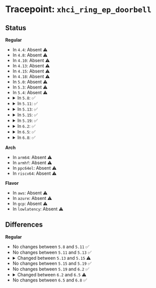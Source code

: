 # Tracepoint: <code>xhci_ring_ep_doorbell</code>

## Status
<b>Regular</b>
<ul>
<li>
In <code>4.4</code>: Absent ⚠️
</li>
<li>
In <code>4.8</code>: Absent ⚠️
</li>
<li>
In <code>4.10</code>: Absent ⚠️
</li>
<li>
In <code>4.13</code>: Absent ⚠️
</li>
<li>
In <code>4.15</code>: Absent ⚠️
</li>
<li>
In <code>4.18</code>: Absent ⚠️
</li>
<li>
In <code>5.0</code>: Absent ⚠️
</li>
<li>
In <code>5.3</code>: Absent ⚠️
</li>
<li>
In <code>5.4</code>: Absent ⚠️
</li>
<li>
<details>
<summary>In <code>5.8</code>: ✅</summary>

Event:

```c
struct trace_event_raw_xhci_log_doorbell {
    struct trace_entry ent;
    u32 slot;
    u32 doorbell;
    char __data[0];
};
```
Function:

```c
void trace_event_raw_event_xhci_log_doorbell(void *__data, u32 slot, u32 doorbell);
```
</details>
</li>
<li>
<details>
<summary>In <code>5.11</code>: ✅</summary>

Event:

```c
struct trace_event_raw_xhci_log_doorbell {
    struct trace_entry ent;
    u32 slot;
    u32 doorbell;
    char __data[0];
};
```
Function:

```c
void trace_event_raw_event_xhci_log_doorbell(void *__data, u32 slot, u32 doorbell);
```
</details>
</li>
<li>
<details>
<summary>In <code>5.13</code>: ✅</summary>

Event:

```c
struct trace_event_raw_xhci_log_doorbell {
    struct trace_entry ent;
    u32 slot;
    u32 doorbell;
    char __data[0];
};
```
Function:

```c
void trace_event_raw_event_xhci_log_doorbell(void *__data, u32 slot, u32 doorbell);
```
</details>
</li>
<li>
<details>
<summary>In <code>5.15</code>: ✅</summary>

Event:

```c
struct trace_event_raw_xhci_log_doorbell {
    struct trace_entry ent;
    u32 slot;
    u32 doorbell;
    u32 __data_loc_str;
    char __data[0];
};
```
Function:

```c
void trace_event_raw_event_xhci_log_doorbell(void *__data, u32 slot, u32 doorbell);
```
</details>
</li>
<li>
<details>
<summary>In <code>5.19</code>: ✅</summary>

Event:

```c
struct trace_event_raw_xhci_log_doorbell {
    struct trace_entry ent;
    u32 slot;
    u32 doorbell;
    u32 __data_loc_str;
    char __data[0];
};
```
Function:

```c
void trace_event_raw_event_xhci_log_doorbell(void *__data, u32 slot, u32 doorbell);
```
</details>
</li>
<li>
<details>
<summary>In <code>6.2</code>: ✅</summary>

Event:

```c
struct trace_event_raw_xhci_log_doorbell {
    struct trace_entry ent;
    u32 slot;
    u32 doorbell;
    u32 __data_loc_str;
    char __data[0];
};
```
Function:

```c
void trace_event_raw_event_xhci_log_doorbell(void *__data, u32 slot, u32 doorbell);
```
</details>
</li>
<li>
<details>
<summary>In <code>6.5</code>: ✅</summary>

Event:

```c
struct trace_event_raw_xhci_log_doorbell {
    struct trace_entry ent;
    u32 slot;
    u32 doorbell;
    char __data[0];
};
```
Function:

```c
void trace_event_raw_event_xhci_log_doorbell(void *__data, u32 slot, u32 doorbell);
```
</details>
</li>
<li>
<details>
<summary>In <code>6.8</code>: ✅</summary>

Event:

```c
struct trace_event_raw_xhci_log_doorbell {
    struct trace_entry ent;
    u32 slot;
    u32 doorbell;
    char __data[0];
};
```
Function:

```c
void trace_event_raw_event_xhci_log_doorbell(void *__data, u32 slot, u32 doorbell);
```
</details>
</li>
</ul>
<b>Arch</b>
<ul>
<li>
In <code>arm64</code>: Absent ⚠️
</li>
<li>
In <code>armhf</code>: Absent ⚠️
</li>
<li>
In <code>ppc64el</code>: Absent ⚠️
</li>
<li>
In <code>riscv64</code>: Absent ⚠️
</li>
</ul>
<b>Flavor</b>
<ul>
<li>
In <code>aws</code>: Absent ⚠️
</li>
<li>
In <code>azure</code>: Absent ⚠️
</li>
<li>
In <code>gcp</code>: Absent ⚠️
</li>
<li>
In <code>lowlatency</code>: Absent ⚠️
</li>
</ul>

## Differences
<b>Regular</b>
<ul>
<li>
No changes between <code>5.8</code> and <code>5.11</code> ✅
</li>
<li>
No changes between <code>5.11</code> and <code>5.13</code> ✅
</li>
<li>
<details>
<summary>Changed between <code>5.13</code> and <code>5.15</code> ⚠️</summary>
<ul>
<li>
<b>Event changed. </b>
</li>
<li>
<b>Field added. </b>
<code>u32 __data_loc_str</code>
</li>
</ul>
</details>
</li>
<li>
No changes between <code>5.15</code> and <code>5.19</code> ✅
</li>
<li>
No changes between <code>5.19</code> and <code>6.2</code> ✅
</li>
<li>
<details>
<summary>Changed between <code>6.2</code> and <code>6.5</code> ⚠️</summary>
<ul>
<li>
<b>Event changed. </b>
</li>
<li>
<b>Field removed. </b>
<code>u32 __data_loc_str</code>
</li>
</ul>
</details>
</li>
<li>
No changes between <code>6.5</code> and <code>6.8</code> ✅
</li>
</ul>
